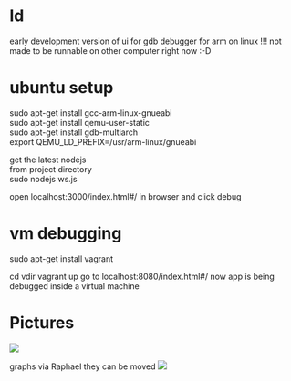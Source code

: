 ld
==
early development version of ui for gdb debugger for arm on linux !!!
not made to be runnable on other computer right now  :-D 

ubuntu setup
==

  sudo apt-get install gcc-arm-linux-gnueabi <br/>
  sudo apt-get install qemu-user-static <br/>
  sudo apt-get install gdb-multiarch <br/>
  export QEMU_LD_PREFIX=/usr/arm-linux/gnueabi <br/>


get the latest nodejs<br/>
from project directory<br/>
  sudo nodejs ws.js<br/>

open localhost:3000/index.html#/ in browser and click debug

vm debugging
==

sudo apt-get install vagrant

cd vdir
vagrant up
go to localhost:8080/index.html#/
now app is being debugged inside a virtual machine


Pictures
==
![](https://raw.github.com/NikolaMandic/ld/master/a.png)

graphs via Raphael they can be moved
![](https://raw.github.com/NikolaMandic/ld/master/b.png)
